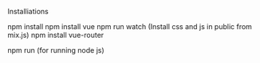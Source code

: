 Installiations

npm install
npm install vue
npm run watch (Install css and js in public from mix.js)
npm install vue-router

npm run (for running node js)